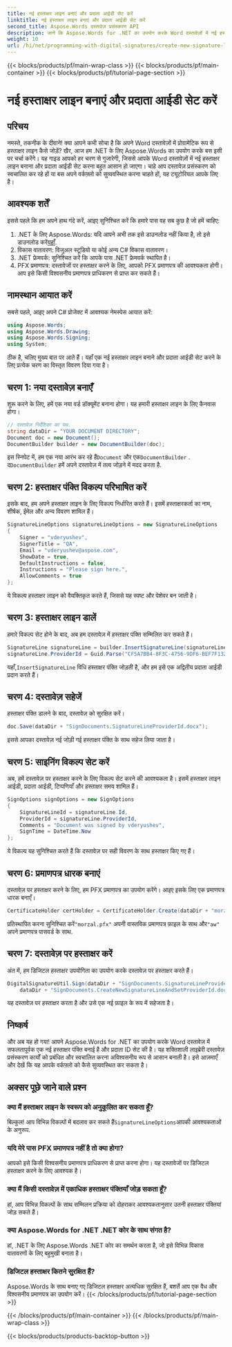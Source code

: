 ```yaml
---
title: नई हस्ताक्षर लाइन बनाएं और प्रदाता आईडी सेट करें
linktitle: नई हस्ताक्षर लाइन बनाएं और प्रदाता आईडी सेट करें
second_title: Aspose.Words दस्तावेज़ प्रसंस्करण API
description: जानें कि Aspose.Words for .NET का उपयोग करके Word दस्तावेज़ों में नई हस्ताक्षर पंक्ति कैसे बनाएँ और प्रदाता ID कैसे सेट करें। चरण-दर-चरण मार्गदर्शिका।
weight: 10
url: /hi/net/programming-with-digital-signatures/create-new-signature-line-and-set-provider-id/
---
```


{{< blocks/products/pf/main-wrap-class >}}
{{< blocks/products/pf/main-container >}}
{{< blocks/products/pf/tutorial-page-section >}}

# नई हस्ताक्षर लाइन बनाएं और प्रदाता आईडी सेट करें

## परिचय

नमस्ते, तकनीक के दीवाने! क्या आपने कभी सोचा है कि अपने Word दस्तावेज़ों में प्रोग्रामेटिक रूप से हस्ताक्षर लाइन कैसे जोड़ें? खैर, आज हम .NET के लिए Aspose.Words का उपयोग करके बस इसी पर चर्चा करेंगे। यह गाइड आपको हर चरण से गुजारेगी, जिससे आपके Word दस्तावेज़ों में नई हस्ताक्षर लाइन बनाना और प्रदाता आईडी सेट करना बहुत आसान हो जाएगा। चाहे आप दस्तावेज़ प्रसंस्करण को स्वचालित कर रहे हों या बस अपने वर्कफ़्लो को सुव्यवस्थित करना चाहते हों, यह ट्यूटोरियल आपके लिए है।

## आवश्यक शर्तें

इससे पहले कि हम अपने हाथ गंदे करें, आइए सुनिश्चित करें कि हमारे पास वह सब कुछ है जो हमें चाहिए:

1.  .NET के लिए Aspose.Words: यदि आपने अभी तक इसे डाउनलोड नहीं किया है, तो इसे डाउनलोड करें[यहाँ](https://releases.aspose.com/words/net/).
2. विकास वातावरण: विजुअल स्टूडियो या कोई अन्य C# विकास वातावरण।
3. .NET फ्रेमवर्क: सुनिश्चित करें कि आपके पास .NET फ्रेमवर्क स्थापित है।
4. PFX प्रमाणपत्र: दस्तावेजों पर हस्ताक्षर करने के लिए, आपको PFX प्रमाणपत्र की आवश्यकता होगी। आप इसे किसी विश्वसनीय प्रमाणपत्र प्राधिकरण से प्राप्त कर सकते हैं।

## नामस्थान आयात करें

सबसे पहले, आइए अपने C# प्रोजेक्ट में आवश्यक नेमस्पेस आयात करें:

```csharp
using Aspose.Words;
using Aspose.Words.Drawing;
using Aspose.Words.Signing;
using System;
```

ठीक है, चलिए मुख्य बात पर आते हैं। यहाँ एक नई हस्ताक्षर लाइन बनाने और प्रदाता आईडी सेट करने के लिए प्रत्येक चरण का विस्तृत विवरण दिया गया है।

## चरण 1: नया दस्तावेज़ बनाएँ

शुरू करने के लिए, हमें एक नया वर्ड डॉक्यूमेंट बनाना होगा। यह हमारी हस्ताक्षर लाइन के लिए कैनवास होगा।

```csharp
// दस्तावेज़ निर्देशिका का पथ.
string dataDir = "YOUR DOCUMENT DIRECTORY";
Document doc = new Document();
DocumentBuilder builder = new DocumentBuilder(doc);
```

 इस स्निपेट में, हम एक नया आरंभ कर रहे हैं`Document` और एक`DocumentBuilder` . द`DocumentBuilder` हमें अपने दस्तावेज़ में तत्व जोड़ने में मदद करता है.

## चरण 2: हस्ताक्षर पंक्ति विकल्प परिभाषित करें

इसके बाद, हम अपने हस्ताक्षर लाइन के लिए विकल्प निर्धारित करते हैं। इसमें हस्ताक्षरकर्ता का नाम, शीर्षक, ईमेल और अन्य विवरण शामिल हैं।

```csharp
SignatureLineOptions signatureLineOptions = new SignatureLineOptions
{
    Signer = "vderyushev",
    SignerTitle = "QA",
    Email = "vderyushev@aspose.com",
    ShowDate = true,
    DefaultInstructions = false,
    Instructions = "Please sign here.",
    AllowComments = true
};
```

ये विकल्प हस्ताक्षर लाइन को वैयक्तिकृत करते हैं, जिससे यह स्पष्ट और पेशेवर बन जाती है।

## चरण 3: हस्ताक्षर लाइन डालें

हमारे विकल्प सेट होने के बाद, अब हम दस्तावेज़ में हस्ताक्षर पंक्ति सम्मिलित कर सकते हैं।

```csharp
SignatureLine signatureLine = builder.InsertSignatureLine(signatureLineOptions).SignatureLine;
signatureLine.ProviderId = Guid.Parse("CF5A7BB4-8F3C-4756-9DF6-BEF7F13259A2");
```

 यहाँ,`InsertSignatureLine` विधि हस्ताक्षर पंक्ति जोड़ती है, और हम इसे एक अद्वितीय प्रदाता आईडी प्रदान करते हैं।

## चरण 4: दस्तावेज़ सहेजें

हस्ताक्षर पंक्ति डालने के बाद, दस्तावेज़ को सुरक्षित करें।

```csharp
doc.Save(dataDir + "SignDocuments.SignatureLineProviderId.docx");
```

इससे आपका दस्तावेज़ नई जोड़ी गई हस्ताक्षर पंक्ति के साथ सहेज लिया जाता है।

## चरण 5: साइनिंग विकल्प सेट करें

अब, हमें दस्तावेज़ पर हस्ताक्षर करने के लिए विकल्प सेट करने की आवश्यकता है। इसमें हस्ताक्षर लाइन आईडी, प्रदाता आईडी, टिप्पणियाँ और हस्ताक्षर समय शामिल हैं।

```csharp
SignOptions signOptions = new SignOptions
{
    SignatureLineId = signatureLine.Id,
    ProviderId = signatureLine.ProviderId,
    Comments = "Document was signed by vderyushev",
    SignTime = DateTime.Now
};
```

ये विकल्प यह सुनिश्चित करते हैं कि दस्तावेज़ पर सही विवरण के साथ हस्ताक्षर किए गए हैं।

## चरण 6: प्रमाणपत्र धारक बनाएं

दस्तावेज़ पर हस्ताक्षर करने के लिए, हम PFX प्रमाणपत्र का उपयोग करेंगे। आइए इसके लिए एक प्रमाणपत्र धारक बनाएँ।

```csharp
CertificateHolder certHolder = CertificateHolder.Create(dataDir + "morzal.pfx", "aw");
```

 प्रतिस्थापित करना सुनिश्चित करें`"morzal.pfx"` अपनी वास्तविक प्रमाणपत्र फ़ाइल के साथ और`"aw"` अपने प्रमाणपत्र पासवर्ड के साथ.

## चरण 7: दस्तावेज़ पर हस्ताक्षर करें

अंत में, हम डिजिटल हस्ताक्षर उपयोगिता का उपयोग करके दस्तावेज़ पर हस्ताक्षर करते हैं।

```csharp
DigitalSignatureUtil.Sign(dataDir + "SignDocuments.SignatureLineProviderId.docx", 
    dataDir + "SignDocuments.CreateNewSignatureLineAndSetProviderId.docx", certHolder, signOptions);
```

यह दस्तावेज़ पर हस्ताक्षर करता है और उसे एक नई फ़ाइल के रूप में सहेजता है।

## निष्कर्ष

और अब यह हो गया! आपने Aspose.Words for .NET का उपयोग करके Word दस्तावेज़ में सफलतापूर्वक एक नई हस्ताक्षर पंक्ति बनाई है और प्रदाता ID सेट की है। यह शक्तिशाली लाइब्रेरी दस्तावेज़ प्रसंस्करण कार्यों को प्रबंधित और स्वचालित करना अविश्वसनीय रूप से आसान बनाती है। इसे आज़माएँ और देखें कि यह आपके वर्कफ़्लो को कैसे सुव्यवस्थित कर सकता है।

## अक्सर पूछे जाने वाले प्रश्न

### क्या मैं हस्ताक्षर लाइन के स्वरूप को अनुकूलित कर सकता हूँ?
 बिल्कुल! आप विभिन्न विकल्पों में बदलाव कर सकते हैं`SignatureLineOptions`आपकी आवश्यकताओं के अनुरूप.

### यदि मेरे पास PFX प्रमाणपत्र नहीं है तो क्या होगा?
आपको इसे किसी विश्वसनीय प्रमाणपत्र प्राधिकरण से प्राप्त करना होगा। यह दस्तावेजों पर डिजिटल हस्ताक्षर करने के लिए आवश्यक है।

### क्या मैं किसी दस्तावेज़ में एकाधिक हस्ताक्षर पंक्तियाँ जोड़ सकता हूँ?
हां, आप विभिन्न विकल्पों के साथ सम्मिलन प्रक्रिया को दोहराकर आवश्यकतानुसार उतनी हस्ताक्षर पंक्तियां जोड़ सकते हैं।

### क्या Aspose.Words for .NET .NET कोर के साथ संगत है?
हां, .NET के लिए Aspose.Words .NET कोर का समर्थन करता है, जो इसे विभिन्न विकास वातावरणों के लिए बहुमुखी बनाता है।

### डिजिटल हस्ताक्षर कितने सुरक्षित हैं?
Aspose.Words के साथ बनाए गए डिजिटल हस्ताक्षर अत्यधिक सुरक्षित हैं, बशर्ते आप एक वैध और विश्वसनीय प्रमाणपत्र का उपयोग करें।
{{< /blocks/products/pf/tutorial-page-section >}}

{{< /blocks/products/pf/main-container >}}
{{< /blocks/products/pf/main-wrap-class >}}

{{< blocks/products/products-backtop-button >}}

